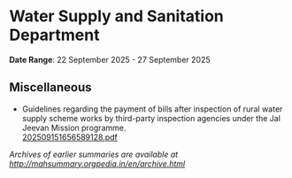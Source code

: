 # Water Supply and Sanitation Department

**Date Range**: 22 September 2025 - 27 September 2025


## Miscellaneous
- Guidelines regarding the payment of bills after inspection of rural water supply scheme works by third-party inspection agencies under the Jal Jeevan Mission programme.\
  [202509151656589128.pdf](https://gr.maharashtra.gov.in/Site/Upload/Government%20Resolutions/English/202509151656589128.pdf)


*Archives of earlier summaries are available at http://mahsummary.orgpedia.in/en/archive.html*